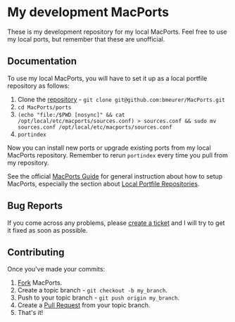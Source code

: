 # My development MacPorts

These is my development repository for my local MacPorts. Feel free to use my local ports, but remember that these are unofficial.


## Documentation

To use my local MacPorts, you will have to set it up as a local portfile repository as follows:

1. Clone the [repository](https://github.com/bmeurer/MacPorts) - `git clone git@github.com:bmeurer/MacPorts.git`
2. `cd MacPorts/ports`
3. `(echo "file:/$PWD [nosync]" && cat /opt/local/etc/macports/sources.conf) > sources.conf && sudo mv sources.conf /opt/local/etc/macports/sources.conf`
4. `portindex`

Now you can install new ports or upgrade existing ports from my local MacPorts repository. Remember to rerun `portindex` every time you pull from my repository.

See the official [MacPorts Guide](http://guide.macports.org/) for general instruction about how to setup MacPorts, especially the section about [Local Portfile Repositories](http://guide.macports.org/#development.local-repositories).


## Bug Reports

If you come across any problems, please [create a ticket](http://github.com/geekspourjesus/MacPorts/issues) and I will try to get it fixed as soon as possible.


## Contributing

Once you've made your commits:

1. [Fork](http://help.github.com/fork-a-repo/ "Fork a repo") MacPorts.
2. Create a topic branch - `git checkout -b my_branch`.
3. Push to your topic branch - `git push origin my_branch`.
4. Create a [Pull Request](http://help.github.com/pull-requests/ "Send pull requests") from your topic branch.
5. That's it!


